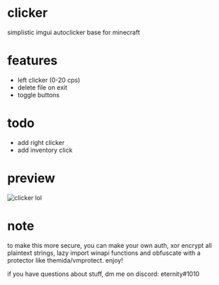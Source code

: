 # clicker
simplistic imgui autoclicker base for minecraft

# features
* left clicker (0-20 cps)
* delete file on exit
* toggle buttons

# todo
* add right clicker
* add inventory click

# preview
![clicker lol](https://user-images.githubusercontent.com/45088542/111175652-dd8b0a00-8565-11eb-8f74-d83b25a9c621.png)

# note
to make this more secure, you can make your own auth, xor encrypt all plaintext strings, lazy import winapi functions and obfuscate with a protector like themida/vmprotect. enjoy!

if you have questions about stuff, dm me on discord: eternity#1010
